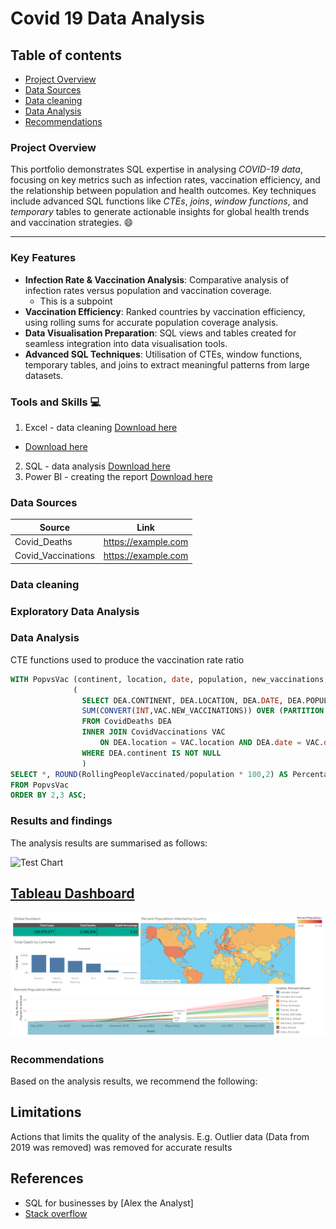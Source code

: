 # Covid 19 Data Analysis

## Table of contents
- [Project Overview](#project-overview)
- [Data Sources](#date-sources)
- [Data cleaning](#data-cleaning)
- [Data Analysis](#data-analysis)
- [Recommendations](#recommendations)

### Project Overview
This portfolio demonstrates SQL expertise in analysing *COVID-19 data*, focusing on key metrics such as infection rates, vaccination efficiency, and the relationship between population and health outcomes. Key techniques include advanced SQL functions like *CTEs*, *joins*, *window functions*, and *temporary* tables to generate actionable insights for global health trends and vaccination strategies. 😄

---

### Key Features 
- **Infection Rate & Vaccination Analysis**: Comparative analysis of infection rates versus population and vaccination coverage.
  - This is a subpoint
- **Vaccination Efficiency**: Ranked countries by vaccination efficiency, using rolling sums for accurate population coverage analysis.
- **Data Visualisation Preparation**: SQL views and tables created for seamless integration into data visualisation tools.
- **Advanced SQL Techniques**: Utilisation of CTEs, window functions, temporary tables, and joins to extract meaningful patterns from large datasets.

### Tools and Skills 💻
1. Excel - data cleaning [Download here](https://www.microsoft.com)
  - [Download here](https://www.microsoft.com)
2. SQL - data analysis [Download here](https://github.com/B77Stefan/Covid-19-Data-SQL-Analysis/blob/2818a5e5c763e4af4ff465813c374069baa7da2c/SQLQuery2.sql)
3. Power BI - creating the report [Download here](https://www.microsoft.com)

### Data Sources
|Source|Link|
|----|----|
|Covid_Deaths|https://example.com|
|Covid_Vaccinations|https://example.com|

### Data cleaning

### Exploratory Data Analysis

### Data Analysis
CTE functions used to produce the vaccination rate ratio
```SQL
WITH PopvsVac (continent, location, date, population, new_vaccinations, RollingPeopleVaccinated) AS
			  (
				SELECT DEA.CONTINENT, DEA.LOCATION, DEA.DATE, DEA.POPULATION, VAC.NEW_VACCINATIONS, 
				SUM(CONVERT(INT,VAC.NEW_VACCINATIONS)) OVER (PARTITION BY DEA.LOCATION ORDER BY DEA.LOCATION, DEA.DATE) AS ROLLINGPEOPLEVACCINATED
				FROM CovidDeaths DEA
				INNER JOIN CovidVaccinations VAC
					ON DEA.location = VAC.location AND DEA.date = VAC.date
				WHERE DEA.continent IS NOT NULL
				)
SELECT *, ROUND(RollingPeopleVaccinated/population * 100,2) AS PercentagePeopleVaccinated
FROM PopvsVac
ORDER BY 2,3 ASC;
```

### Results and findings
The analysis results are summarised as follows:

![Test Chart](https://github.com/B77Stefan/Covid-19-Data-SQL-Analysis/blob/70fb6f0419b85cb994a14c9e029fcd27d91f25e5/test_file.png)
## [Tableau Dashboard](https://public.tableau.com/views/Covid19_Project_17379884039100/Dashboard1?:language=en-GB&:sid=&:redirect=auth&:display_count=n&:origin=viz_share_link)
![Covid-19 Dashboard](https://github.com/B77Stefan/Covid-19-Data-Analysis/blob/f7b99e6f13235a46452cb43939563b13357a2d0d/Tableau%20Dashboard.png)

### Recommendations
Based on the analysis results, we recommend the following:

## Limitations
Actions that limits the quality of the analysis. E.g. Outlier data (Data from 2019 was removed) was removed for accurate results

## References
- SQL for businesses by [Alex the Analyst]
- [Stack overflow](https://stackoverflow.com/)
